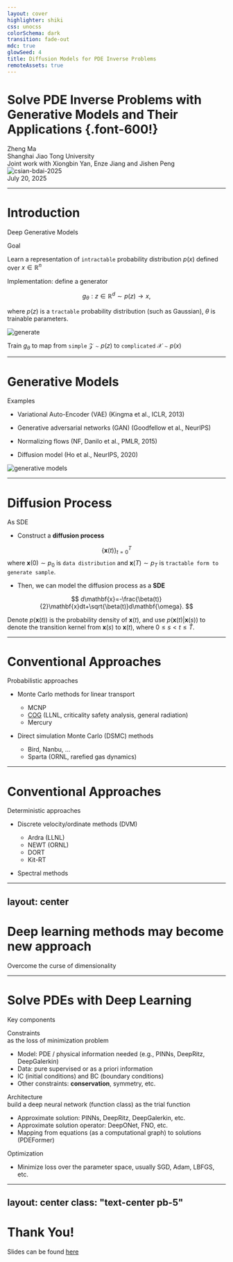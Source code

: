 ```yaml
---
layout: cover
highlighter: shiki
css: unocss
colorSchema: dark
transition: fade-out
mdc: true
glowSeed: 4
title: Diffusion Models for PDE Inverse Problems
remoteAssets: true
---
```


# Solve PDE Inverse Problems with Generative Models and Their Applications {.font-600!}

<div flex="~ col gap-2">
  <div text-left text-2xl op75>Zheng Ma</div>
  <div text-left text-sm op50>Shanghai Jiao Tong University</div>
  <div text-left text-sm op50>Joint work with Xiongbin Yan, Enze Jiang and Jishen Peng</div>
</div>

<div abs-br mx-10 my-11 flex="~ col items-end" text-center>
  <img src="/logo.png" alt="csian-bdai-2025" border="~ main" rounded-lg w-23 mb1 op60 />
  <div text-sm op50>July 20, 2025</div>
</div>

---

# Introduction

Deep Generative Models

<div mt5/>

<div grid="~ cols-[1.5fr_1fr] gap-4">

<div flex="~ col gap-4">

<div flex="~ col" border="~ blue/50" bg-blue:10 rounded-lg>
  <div text-xl px4 pt4 text-blue1>Goal</div>
  <div ml2 p2 op75>

  Learn a representation of `intractable` probability distribution $p(x)$ defined over $x\in\mathbb{R}^n$

  </div>
</div>

<div flex="~ col" border="~ blue/50" bg-blue:10 rounded-lg>
  <div text-xl px4 pt4 text-blue1>Implementation: define a generator</div>
  <div ml2 p2 op75>

  $$
  g_{\theta}:z\in \mathbb{R}^d\sim p(z) \to x,
  $$

  where $p(z)$ is a `tractable` probability distribution (such as Gaussian), $\theta$ is trainable parameters.
  </div>
</div>
</div>

<div flex="~ col gap-2" border="~ blue/50" bg-blue:10 rounded-lg m0>
  <img src="/figure_1/generate.png" alt="generate" rounded-lg op75 />
  <div px4 op75 p4>

  Train $g_{\theta}$ to map from `simple` $\mathcal{Z}\sim p(z)$ to `complicated` $\mathcal{X}\sim p(x)$

  </div>
</div>

</div>

---

# Generative Models

Examples

<div flex="~ col gap-2" mt--5>

  - Variational Auto-Encoder (VAE) (Kingma et al., ICLR, 2013)

  - Generative adversarial networks (GAN) (Goodfellow et al., NeurIPS)

  - Normalizing flows (NF, Danilo et al., PMLR, 2015)

  - Diffusion model (Ho et al., NeurIPS, 2020)

  <div ml-6>
    <img src="/figure_1/generate2.png" alt='generative models' rounded-lg op75 h-55 />
  </div>

</div>

---

# Diffusion Process

As SDE

- Construct a **diffusion process**

$$
\{\mathbf{x}(t)\}_{t=0}^{T}
$$
where $\mathbf{x}(0)\sim p_0$ is `data distribution` and $\mathbf{x}(T)\sim p_{T}$ is `tractable form to generate sample`.

- Then, we can model the diffusion process as a **SDE**

$$
d\mathbf{x}=-\frac{\beta(t)}{2}\mathbf{x}dt+\sqrt{\beta(t)}d\mathbf{\omega}.
$$

<div bg-purple:10 rounded-lg px4 py2>

  Denote $p(\mathbf{x}(t))$ is the probability density of $\mathbf{x}(t)$, and use $p(\mathbf{x}(t)|\mathbf{x}(s))$ to denote the transition kernel from $\mathbf{x}(s)$ to $\mathbf{x}(t)$,  where $0 \le s < t \le \hat{T}$.

</div>

---

# Conventional Approaches

Probabilistic approaches

- Monte Carlo methods for linear transport

  - MCNP
  - [COG](http://cog.llnl.gov) (LLNL, criticality safety analysis, general radiation)
  - Mercury

- Direct simulation Monte Carlo (DSMC) methods

  - Bird, Nanbu, ...
  - Sparta (ORNL, rarefied gas dynamics)

<ProsCons
  :pros="[
    'Easy implementation',
    'Relatively efficient',
  ]"
  :cons="[
    'Only half-order accuracy',
    'Converge slow',
    'Random fluctuations',
  ]"
/>

---

# Conventional Approaches

Deterministic approaches

- Discrete velocity/ordinate methods (DVM)

  - Ardra (LLNL)
  - NEWT (ORNL)
  - DORT
  - Kit-RT

<div v-click="3">

<div mt5 />

- Spectral methods

</div>

<ProsCons v-click.hide
  :pros="[
    'Maintain conservation',
    'High accuracy',
  ]"
  :cons="[
    'Expensive',
    'First or second order accuracy'
  ]"
/>

<ProsCons
  :pros="[
    'Spectral accuracy',
    'Relatively expensive',
  ]"
  :cons="[
    'Do not maintain conservation',
  ]"
/>

---
layout: center
---

<div flex="~ col gap-5 items-center">
  <div font-600 m--2 text-center>

  # Deep learning methods may become new approach

  </div>
  <div text-2xl op75 text-center>Overcome the curse of dimensionality</div>
</div>

---

# Solve PDEs with Deep Learning

Key components

<div flex="~ col gap-2">
<div v-click flex="~ col" border="~ red/50 rounded-lg" bg-red:10>
  <div flex="~ gap-2 items-center" bg-red:10 px4 py1 rounded>
    <div>Constraints</div>
    <div>as the loss of minimization problem</div>
  </div>
  <div ml2 px2 text-red1>

  - Model: PDE / physical information needed (e.g., PINNs, DeepRitz, DeepGalerkin)
  - Data: pure supervised or as a priori information
  - IC (initial conditions) and BC (boundary conditions)
  - Other constraints: **conservation**, symmetry, etc.

  </div>
</div>
<div v-click flex="~ col" border="~ green/50 rounded-lg" bg-green:10>
  <div flex="~ gap-2" items-center bg-green:10 rounded px4 py1>
    <div>Architecture</div>
    <div>build a deep neural network (function class) as the trial function</div>
  </div>
  <div ml2 px2 text-green1>

  - Approximate solution: PINNs, DeepRitz, DeepGalerkin, etc.
  - Approximate solution operator: DeepONet, FNO, etc.
  - Mapping from equations (as a computational graph) to solutions (PDEFormer)

  </div>
</div>

<div v-click flex="~ col" border="~ orange/50 rounded-lg" bg-orange:10>
  <div flex="~ gap-2" items-center bg-orange:10 rounded px4 py1>
    <div>Optimization</div>
  </div>
  <div ml2 px2 text-orange1>

  - Minimize loss over the parameter space, usually SGD, Adam, LBFGS, etc.

  </div>
</div>
</div>

---
layout: center
class: "text-center pb-5"
---

# Thank You!

Slides can be found [here](https://zheng-talks.netlify.app/2025/hksiam)
